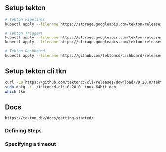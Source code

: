 ## Setup tekton

```sh
# Tekton Pipelines
kubectl apply --filename https://storage.googleapis.com/tekton-releases/pipeline/latest/release.yaml

# Tekton Triggers 
kubectl apply --filename https://storage.googleapis.com/tekton-releases/triggers/latest/release.yaml
kubectl apply --filename https://storage.googleapis.com/tekton-releases/triggers/latest/interceptors.yaml

# Tekton Dashboard
kubectl apply --filename https://github.com/tektoncd/dashboard/releases/latest/download/tekton-dashboard-release.yaml
```

## Setup tekton cli tkn

```sh
curl -LO https://github.com/tektoncd/cli/releases/download/v0.20.0/tektoncd-cli-0.20.0_Linux-64bit.deb
sudo dpkg -i ./tektoncd-cli-0.20.0_Linux-64bit.deb
which tkn
```

## Docs
```shell
https://tekton.dev/docs/getting-started/
```

### Defining Steps

### Specifying a timeout


